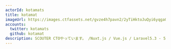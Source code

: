 ```yaml
---
actorId: kotamats
title: kotamat
imageUrl: https://images.ctfassets.net/gvze4h7pavn2/2yTiHktoJuQyi6yqga0aAU/05e917afd2282c1c3ce06080916a6e5f/actor-kotamats.jpg
accounts:
  twitter: kotamats
  github: kotamat
description: SCOUTER CTOやっています。 /Nuxt.js / Vue.js / Laravel5.3 - 5.5 / AWS / terraform Laravue勉強会主催 / NuxtMeetup主催
---
```

